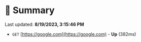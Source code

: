 # 📖 Summary
Last updated: **8/19/2023, 3:15:46 PM**

- `GET` [https://google.com](https://google.com) - **Up** (382ms)
